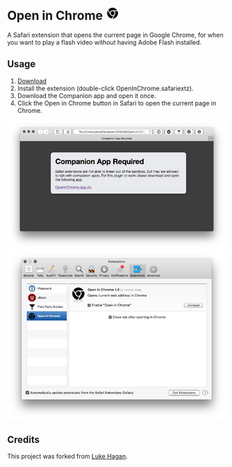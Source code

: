 # Open in Chrome ![icon](OpenInChrome.safariextension/Icon-32.png)

A Safari extension that opens the current page in Google Chrome, for when you want to play a flash video without having Adobe Flash installed.

## Usage

1. [Download](http://extensions.yannickweiss.com/OpenInChrome.safariextz)
2. Install the extension (double-click OpenInChrome.safariextz).
3. Download the Companion app and open it once.
4. Click the Open in Chrome button in Safari to open the current page in Chrome.

![screenshot](screenshot.png)
![settings](settings.png)

## Credits
This project was forked from [Luke Hagan](https://github.com/lhagan).
